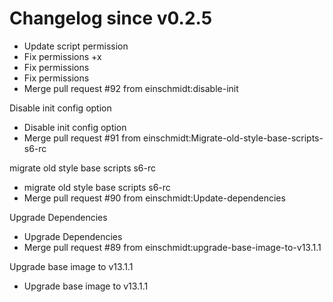 # Changelog since v0.2.5
- Update script permission 
- Fix permissions +x 
- Fix permissions 
- Fix permissions 
- Merge pull request #92 from einschmidt:disable-init

Disable init config option 
- Disable init config option 
- Merge pull request #91 from einschmidt:Migrate-old-style-base-scripts-s6-rc

migrate old style base scripts s6-rc 
- migrate old style base scripts s6-rc 
- Merge pull request #90 from einschmidt:Update-dependencies

Upgrade Dependencies 
- Upgrade Dependencies 
- Merge pull request #89 from einschmidt:upgrade-base-image-to-v13.1.1

Upgrade base image to v13.1.1 
- Upgrade base image to v13.1.1 
